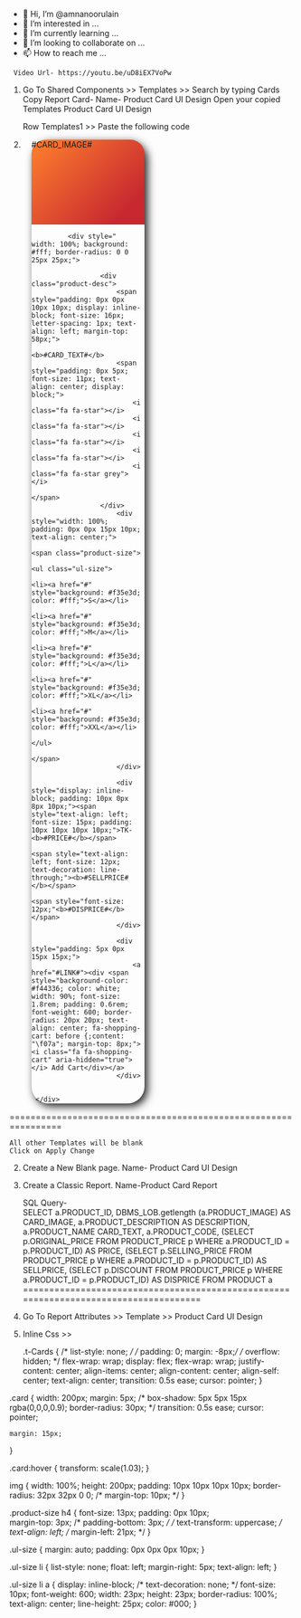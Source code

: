 - 👋 Hi, I’m @amnanoorulain
- 👀 I’m interested in ...
- 🌱 I’m currently learning ...
- 💞️ I’m looking to collaborate on ...
- 📫 How to reach me ...

<!---
amnanoorulain/amnanoorulain is a ✨ special ✨ repository because its `README.md` (this file) appears on your GitHub profile.
You can click the Preview link to take a look at your changes.
--->
     Video Url- https://youtu.be/uD8iEX7VoPw

1. Go To Shared Components >> Templates >> Search by typing Cards
	Copy Report Card- Name- Product Card UI Design
	Open your copied Templates Product Card UI Design

	Row Templates1 >> Paste the following code

	<li class="containers #CONTAINER_CLASS#">
        <div class="card">
                <div style="width: 200px; margin: 5px; box-shadow: 5px 5px 15px rgba(0,0,0,0.9); transition: 0.5s ease; cursor: pointer; border-radius: 30px; margin: 15px;">
                    <div style="width: 100%; height: 150px; justify-content: center; align-items: center; background: #fa782e; background: -moz-linear-gradient(-45deg, #fa782e 8%, #c82930 83%); background: -webkit-linear-gradient(-45deg, #fa782e 8%, #c82930 83%); background: linear-gradient(135deg, #fa782e 8%, #c82930 83%); filter: progid: DXImageTransform.Microsoft.gradient( startColorstr=#fa782e, endColorstr=#c82930, GradientType=1); border-radius: 25px 25px 0 0;">
                        #CARD_IMAGE#
                    </div>

                <div style=" width: 100%; background: #fff; border-radius: 0 0 25px 25px;">

                        <div class="product-desc">
                            <span style="padding: 0px 0px 10px 10px; display: inline-block; font-size: 16px; letter-spacing: 1px; text-align: left; margin-top: 58px;">
                                <b>#CARD_TEXT#</b>
                            <span style="padding: 0px 5px; font-size: 11px; text-align: center; display: block;">
                                <i class="fa fa-star"></i>
                                <i class="fa fa-star"></i>
                                <i class="fa fa-star"></i>
                                <i class="fa fa-star"></i>
                                <i class="fa fa-star grey"></i>
                            </span>
                        </div>
                            <div style="width: 100%; padding: 0px 0px 15px 10px; text-align: center;">
                                <span class="product-size">
                                    <ul class="ul-size">
                                        <li><a href="#" style="background: #f35e3d; color: #fff;">S</a></li>
                                        <li><a href="#" style="background: #f35e3d; color: #fff;">M</a></li>
                                        <li><a href="#" style="background: #f35e3d; color: #fff;">L</a></li>
                                        <li><a href="#" style="background: #f35e3d; color: #fff;">XL</a></li>
                                        <li><a href="#" style="background: #f35e3d; color: #fff;">XXL</a></li>
                                    </ul>
                                </span>
                            </div>

                            <div style="display: inline-block; padding: 10px 0px 8px 10px;"><span style="text-align: left; font-size: 15px; padding: 10px 10px 10px 10px;">TK-<b>#PRICE#</b></span>
                                <span style="text-align: left; font-size: 12px; text-decoration: line-through;"><b>#SELLPRICE#</b></span>
                                <span style="font-size: 12px;"<b>#DISPRICE#</b></span>
                            </div>

                            <div style="padding: 5px 0px 15px 15px;"> 
                                <a href="#LINK#"><div <span style="background-color: #f44336; color: white; width: 90%; font-size: 1.8rem; padding: 0.6rem; font-weight: 600; border-radius: 20px 20px; text-align: center; fa-shopping-cart: before {;content: "\f07a"; margin-top: 8px;"> <i class="fa fa-shopping-cart" aria-hidden="true"></i> Add Cart</div></a>
                            </div>           


        </div>
    </div>
</div>
</li>
================================================================

	All other Templates will be blank
	Click on Apply Change

2. Create a New Blank page. Name- Product Card UI Design

3. Create a Classic Report. Name-Product Card Report

	SQL Query- 	
		SELECT a.PRODUCT_ID,
       DBMS_LOB.getlength (a.PRODUCT_IMAGE) AS CARD_IMAGE,
       a.PRODUCT_DESCRIPTION AS DESCRIPTION,
       a.PRODUCT_NAME CARD_TEXT,
       a.PRODUCT_CODE,
       (SELECT p.ORIGINAL_PRICE
          FROM PRODUCT_PRICE p
         WHERE a.PRODUCT_ID = p.PRODUCT_ID)
          AS PRICE,
       (SELECT p.SELLING_PRICE
          FROM PRODUCT_PRICE p
         WHERE a.PRODUCT_ID = p.PRODUCT_ID)
          AS SELLPRICE,
       (SELECT p.DISCOUNT
          FROM PRODUCT_PRICE p
         WHERE a.PRODUCT_ID = p.PRODUCT_ID)
          AS DISPRICE
  FROM PRODUCT a
=====================================================================================

4. Go To Report Attributes >> Template >> Product Card UI Design

5. Inline Css >> 

	.t-Cards {
    /* list-style: none; */
    /* padding: 0; 
    margin: -8px;*/
    /* overflow: hidden; */
    flex-wrap: wrap;
    display: flex;
    flex-wrap: wrap;
    justify-content: center;
    align-items: center;
    align-content: center;
    align-self: center;
    text-align: center;
    transition: 0.5s ease; 
    cursor: pointer; 
}

.card {
     width: 200px;
    margin: 5px;
     /*   box-shadow: 5px 5px 15px rgba(0,0,0,0.9);
     border-radius: 30px; */
    transition: 0.5s ease;
    cursor: pointer;
    
    margin: 15px;
}

.card:hover {
    transform: scale(1.03);
}

img {
    width: 100%;
    height: 200px;
    padding: 10px 10px 10px 10px;
    border-radius: 32px 32px 0 0;
/*    margin-top: 10px;  */
}

.product-size h4 {
    font-size: 13px;
    padding: 0px 10px;  
    margin-top: 3px;
    /* padding-bottom: 3px; */
    /* text-transform: uppercase; */
    text-align: left;
    /* margin-left: 21px; */
}

.ul-size {
    margin: auto;
    padding: 0px 0px 0px 10px;
}

.ul-size li {
  list-style: none;
  float: left;
  margin-right: 5px;
  text-align: left;
}


.ul-size li a {
    display: inline-block;
    /* text-decoration: none; */
    font-size: 10px;
    font-weight: 600;
    width: 23px;
    height: 23px;
    border-radius: 100%;
    text-align: center;
    line-height: 25px;
    color: #000;
}

